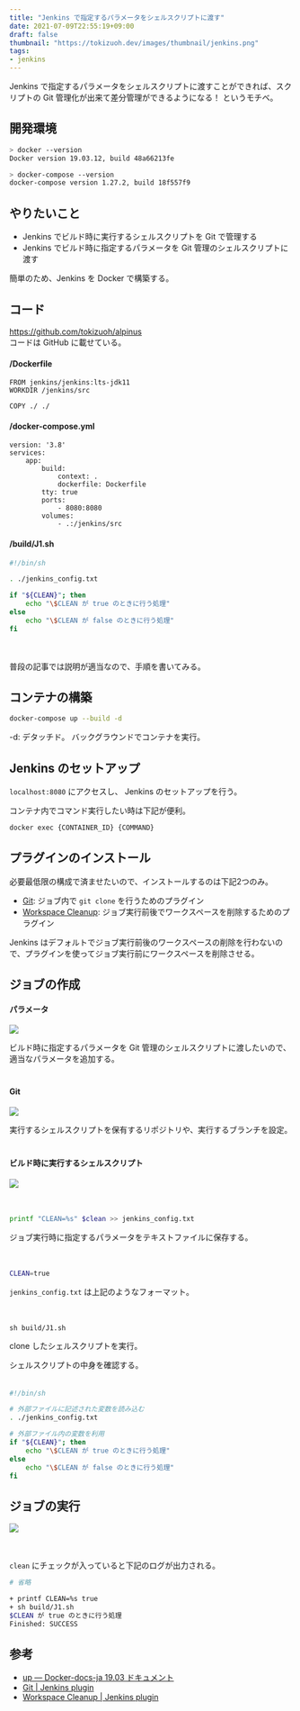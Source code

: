 ```yaml
---
title: "Jenkins で指定するパラメータをシェルスクリプトに渡す"
date: 2021-07-09T22:55:19+09:00
draft: false
thumbnail: "https://tokizuoh.dev/images/thumbnail/jenkins.png"
tags:
- jenkins
---
```

  
Jenkins で指定するパラメータをシェルスクリプトに渡すことができれば、スクリプトの Git 管理化が出来て差分管理ができるようになる！ というモチベ。  
  
<!--more-->  
  
## 開発環境  
  
```bash
> docker --version
Docker version 19.03.12, build 48a66213fe

> docker-compose --version
docker-compose version 1.27.2, build 18f557f9
```
  
## やりたいこと  
  
- Jenkins でビルド時に実行するシェルスクリプトを Git で管理する
- Jenkins でビルド時に指定するパラメータを Git 管理のシェルスクリプトに渡す
  
簡単のため、Jenkins を Docker で構築する。  
  
## コード  
https://github.com/tokizuoh/alpinus  
コードは GitHub に載せている。  
  
#### /Dockerfile
  
```
FROM jenkins/jenkins:lts-jdk11
WORKDIR /jenkins/src

COPY ./ ./
```
  
#### /docker-compose.yml
  
```
version: '3.8'
services:
    app:
        build:
            context: .
            dockerfile: Dockerfile
        tty: true
        ports:
            - 8080:8080
        volumes:
            - .:/jenkins/src
```
  
#### /build/J1.sh
  
```bash
#!/bin/sh

. ./jenkins_config.txt

if "${CLEAN}"; then
    echo "\$CLEAN が true のときに行う処理"
else
    echo "\$CLEAN が false のときに行う処理"
fi
```
  
　
  
普段の記事では説明が適当なので、手順を書いてみる。  
  
## コンテナの構築
  
```bash
docker-compose up --build -d
```
  
-d: デタッチド。 バックグラウンドでコンテナを実行。  
  
## Jenkins のセットアップ
  
`localhost:8080` にアクセスし、 Jenkins のセットアップを行う。  
  
コンテナ内でコマンド実行したい時は下記が便利。  
  
```bash
docker exec {CONTAINER_ID} {COMMAND}
```
  
## プラグインのインストール  
  
必要最低限の構成で済ませたいので、インストールするのは下記2つのみ。  
  
- [Git](https://plugins.jenkins.io/git/): ジョブ内で `git clone` を行うためのプラグイン  
- [Workspace Cleanup](https://plugins.jenkins.io/ws-cleanup/): ジョブ実行前後でワークスペースを削除するためのプラグイン  
  
Jenkins はデフォルトでジョブ実行前後のワークスペースの削除を行わないので、プラグインを使ってジョブ実行前にワークスペースを削除させる。  
  
## ジョブの作成  
  
#### パラメータ
![](./1.png)
  
ビルド時に指定するパラメータを Git 管理のシェルスクリプトに渡したいので、適当なパラメータを追加する。  
　
  
#### Git
  
![](./3.png)  
  
実行するシェルスクリプトを保有するリポジトリや、実行するブランチを設定。  
　
#### ビルド時に実行するシェルスクリプト
![](./2.png)  
  
　
  
```bash
printf "CLEAN=%s" $clean >> jenkins_config.txt 
```
  
ジョブ実行時に指定するパラメータをテキストファイルに保存する。
  
　
  
```bash
CLEAN=true
```
  
`jenkins_config.txt` は上記のようなフォーマット。  
  
　
  
```
sh build/J1.sh
```
  
clone したシェルスクリプトを実行。  
  
シェルスクリプトの中身を確認する。  
　
  
```bash
#!/bin/sh

# 外部ファイルに記述された変数を読み込む
. ./jenkins_config.txt

# 外部ファイル内の変数を利用
if "${CLEAN}"; then
    echo "\$CLEAN が true のときに行う処理"
else
    echo "\$CLEAN が false のときに行う処理"
fi
```
  
## ジョブの実行  
  
![](./4.png)  
  
　
  
`clean` にチェックが入っていると下記のログが出力される。  
  
```bash
# 省略

+ printf CLEAN=%s true
+ sh build/J1.sh
$CLEAN が true のときに行う処理
Finished: SUCCESS
```
  
## 参考  
  
- [up — Docker-docs-ja 19.03 ドキュメント](https://docs.docker.jp/compose/reference/up.html)  
- [Git | Jenkins plugin](https://plugins.jenkins.io/git/)  
- [Workspace Cleanup | Jenkins plugin](https://plugins.jenkins.io/ws-cleanup/)
